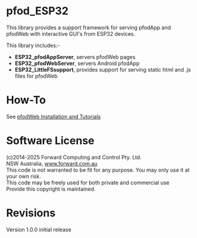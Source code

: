 # pfod_ESP32
This library provides a support framework for serving pfodApp and pfodWeb with interactive GUI's from ESP32 devices.

This library includes:-  
* **ESP32_pfodAppServer**, servers pfodWeb pages  
* **ESP32_pfodWebServer**, servers Android pfodApp   
* **ESP32_LittleFSsupport**, provides support for serving static html and .js files for pfodWeb  

# How-To
See [pfodWeb Installation and Tutorials](https://www.forward.com.au/pfod/pfodWeb/index.html)  

# Software License
(c)2014-2025 Forward Computing and Control Pty. Ltd.  
NSW Australia, www.forward.com.au  
This code is not warranted to be fit for any purpose. You may only use it at your own risk.  
This code may be freely used for both private and commercial use  
Provide this copyright is maintained.  

# Revisions
Version 1.0.0 initial release  
